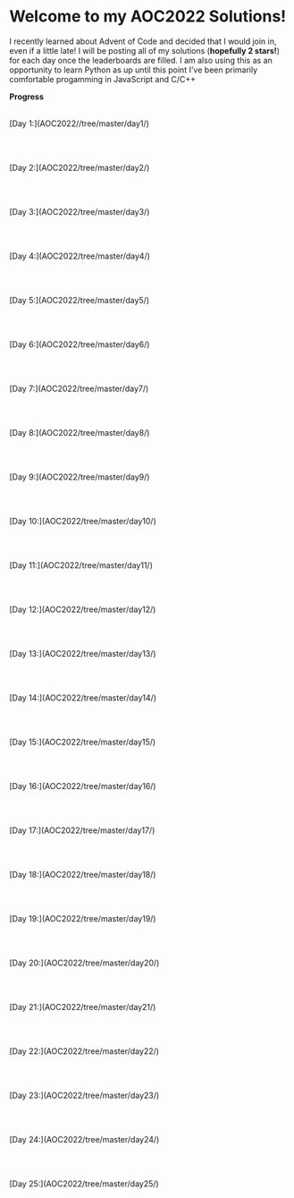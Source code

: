 <h1> Welcome to my AOC2022 Solutions!</h1>
<p>I recently learned about Advent of Code and decided that I would join in, even if a little late! I will be posting all of my solutions (<strong>hopefully 2 stars!</strong>) for each day once the leaderboards are filled. I am also using this as an opportunity to learn Python as up until this point I've been primarily comfortable progamming in JavaScript and C/C++</p>

<strong>Progress</strong><br></br>

<p>[Day 1:](AOC2022//tree/master/day1/)</a></p><br></br>
<p>[Day 2:](AOC2022/tree/master/day2/)</p><br></br>
<p>[Day 3:](AOC2022/tree/master/day3/)</p><br></br>
<p>[Day 4:](AOC2022/tree/master/day4/)</p><br></br>
<p>[Day 5:](AOC2022/tree/master/day5/)</p><br></br>
<p>[Day 6:](AOC2022/tree/master/day6/)</p><br></br>
<p>[Day 7:](AOC2022/tree/master/day7/)</p><br></br>
<p>[Day 8:](AOC2022/tree/master/day8/)</p><br></br>
<p>[Day 9:](AOC2022/tree/master/day9/)</p><br></br>
<p>[Day 10:](AOC2022/tree/master/day10/)</p><br></br>
<p>[Day 11:](AOC2022/tree/master/day11/)</p><br></br>
<p>[Day 12:](AOC2022/tree/master/day12/)</p><br></br>
<p>[Day 13:](AOC2022/tree/master/day13/)</p><br></br>
<p>[Day 14:](AOC2022/tree/master/day14/)</p><br></br>
<p>[Day 15:](AOC2022/tree/master/day15/)</p><br></br>
<p>[Day 16:](AOC2022/tree/master/day16/)</p><br></br>
<p>[Day 17:](AOC2022/tree/master/day17/)</p><br></br>
<p>[Day 18:](AOC2022/tree/master/day18/)</p><br></br>
<p>[Day 19:](AOC2022/tree/master/day19/)</p><br></br>
<p>[Day 20:](AOC2022/tree/master/day20/)</p><br></br>
<p>[Day 21:](AOC2022/tree/master/day21/)</p><br></br>
<p>[Day 22:](AOC2022/tree/master/day22/)</p><br></br>
<p>[Day 23:](AOC2022/tree/master/day23/)</p><br></br>
<p>[Day 24:](AOC2022/tree/master/day24/)</p><br></br>
<p>[Day 25:](AOC2022/tree/master/day25/)</p><br></br>
